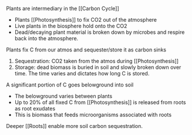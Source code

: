 Plants are intermediary in the [[Carbon Cycle]]
- Plants [[Photosynthesis]] to fix CO2 out of the atmosphere
- Live plants in the biosphere hold onto the CO2
- Dead/decaying plant material is broken down by microbes and respire back into the atmosphere.

Plants fix C from our atmos and sequester/store it as carbon sinks
1. Sequestration: CO2 taken from the atmos during [[Photosynthesis]]
2. Storage: dead biomass is buried in soil and slowly broken down over time. The time varies and dictates how long C is stored.

A significant portion of C goes belowground into soil
- The belowground varies between plants
- Up to 20% of all fixed C from [[Photosynthesis]] is released from roots as root exudates
- This is biomass that feeds microorganisms associated with roots

Deeper [[Roots]] enable more soil carbon sequestration. 